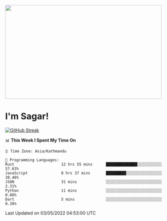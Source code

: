 
<img src="https://media.giphy.com/media/3ornk57KwDXf81rjWM/giphy.gif" width="500" height="300" frameBorder="0" class="giphy-embed" allowFullScreen></img>

#   I'm Sagar!
[![GitHub Streak](https://github-readme-streak-stats.herokuapp.com/?user=sgr2848)](https://git.io/streak-stats)
<!--START_SECTION:waka-->
📊 **This Week I Spent My Time On** 

```text
⌚︎ Time Zone: Asia/Kathmandu

💬 Programming Languages: 
Rust                     12 hrs 55 mins      ██████████████░░░░░░░░░░░   57.63% 
JavaScript               8 hrs 37 mins       █████████░░░░░░░░░░░░░░░░   38.46% 
JSON                     31 mins             ░░░░░░░░░░░░░░░░░░░░░░░░░   2.31% 
Python                   11 mins             ░░░░░░░░░░░░░░░░░░░░░░░░░   0.88% 
Dart                     5 mins              ░░░░░░░░░░░░░░░░░░░░░░░░░   0.38%

```


 Last Updated on 03/05/2022 04:53:00 UTC
<!--END_SECTION:waka-->
